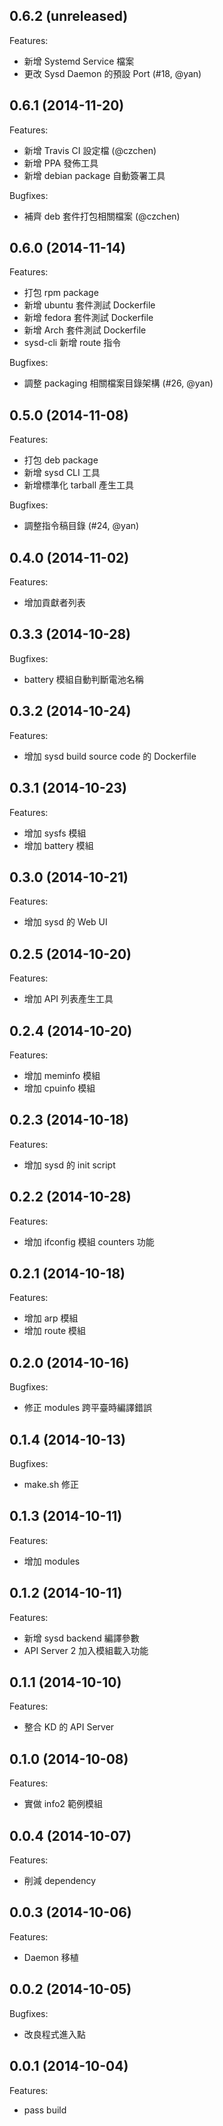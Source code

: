 ## 0.6.2 (unreleased)

Features:

  - 新增 Systemd Service 檔案
  - 更改 Sysd Daemon 的預設 Port (#18, @yan)

## 0.6.1 (2014-11-20)

Features:

  - 新增 Travis CI 設定檔 (@czchen)
  - 新增 PPA 發佈工具
  - 新增 debian package 自動簽署工具

Bugfixes:

  - 補齊 deb 套件打包相關檔案 (@czchen)

## 0.6.0 (2014-11-14)

Features:

  - 打包 rpm package
  - 新增 ubuntu 套件測試 Dockerfile
  - 新增 fedora 套件測試 Dockerfile
  - 新增 Arch 套件測試 Dockerfile
  - sysd-cli 新增 route 指令

Bugfixes:

  - 調整 packaging 相關檔案目錄架構 (#26, @yan)

## 0.5.0 (2014-11-08)

Features:

  - 打包 deb package
  - 新增 sysd CLI 工具
  - 新增標準化 tarball 產生工具

Bugfixes:

  - 調整指令稿目錄 (#24, @yan)

## 0.4.0 (2014-11-02)

Features:

  - 增加貢獻者列表

## 0.3.3 (2014-10-28)

Bugfixes:

  - battery 模組自動判斷電池名稱

## 0.3.2 (2014-10-24)

Features:

  - 增加 sysd build source code 的 Dockerfile

## 0.3.1 (2014-10-23)

Features:

  - 增加 sysfs 模組
  - 增加 battery 模組

## 0.3.0 (2014-10-21)

Features:

  - 增加 sysd 的 Web UI

## 0.2.5 (2014-10-20)

Features:

  - 增加 API 列表產生工具

## 0.2.4 (2014-10-20)

Features:

  - 增加 meminfo 模組
  - 增加 cpuinfo 模組

## 0.2.3 (2014-10-18)

Features:

  - 增加 sysd 的 init script

## 0.2.2 (2014-10-28)

Features:

  - 增加 ifconfig 模組 counters 功能

## 0.2.1 (2014-10-18)

Features:

  - 增加 arp 模組
  - 增加 route 模組

## 0.2.0 (2014-10-16)

Bugfixes:

  - 修正 modules 跨平臺時編譯錯誤

## 0.1.4 (2014-10-13)

Bugfixes:

  - make.sh 修正

## 0.1.3 (2014-10-11)

Features:

  - 增加 modules

## 0.1.2 (2014-10-11)

Features:

  - 新增 sysd backend 編譯參數
  - API Server 2 加入模組載入功能

## 0.1.1 (2014-10-10)

Features:

  - 整合 KD 的 API Server

## 0.1.0 (2014-10-08)

Features:

  - 實做 info2 範例模組

## 0.0.4 (2014-10-07)

Features:

  - 削減 dependency

## 0.0.3 (2014-10-06)

Features:

  - Daemon 移植

## 0.0.2 (2014-10-05)

Bugfixes:

  - 改良程式進入點

## 0.0.1 (2014-10-04)

Features:

  - pass build

